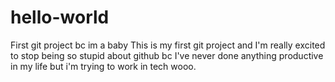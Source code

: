 # hello-world
First git project bc im a baby
This is my first git project and I'm really excited to stop being so stupid about github bc I've
never done anything productive in my life but i'm trying to work in tech wooo. 
